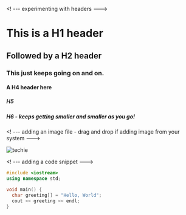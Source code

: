 <! --- experimenting with headers --->
# This is a H1 header
## Followed by a H2 header
### This just keeps going on and on.
#### A H4 header here
##### H5
##### H6 - keeps getting smaller and smaller as you go!

<! --- adding an image file - drag and drop if adding image from your system --->

![techie](https://github.com/user-attachments/assets/c76c99c9-0e35-40f5-b794-a2b59cbe0040)

<! --- adding a code snippet --->

``` cpp  <! --- adding the language is optional but greatly improves the code formatting --->
#include <iostream>
using namespace std;

void main() {
  char greeting[] = "Hello, World";
  cout << greeting << endl;
}
```

